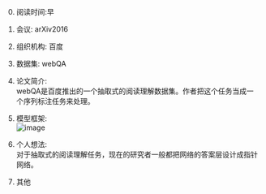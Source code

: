 0. 阅读时间:早   
1. 会议: arXiv2016
2. 组织机构: 百度  
3. 数据集: webQA  
4. 论文简介:  
webQA是百度推出的一个抽取式的阅读理解数据集。作者把这个任务当成一个序列标注任务来处理。

5. 模型框架:  
![image]()

6. 个人想法:  
对于抽取式的阅读理解任务，现在的研究者一般都把网络的答案层设计成指针网络。

7. 其他
